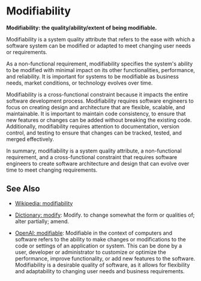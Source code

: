 # Modifiability

**Modifiability: the quality/ability/extent of being modifiable.**

<span data-chatgpt-prompt="explain modifiability (system quality attribute, cross-functional constraint, non-functional requirement)">

Modifiability is a system quality attribute that refers to the ease with which a software system can be modified or adapted to meet changing user needs or requirements.

As a non-functional requirement, modifiability specifies the system's ability to be modified with minimal impact on its other functionalities, performance, and reliability. It is important for systems to be modifiable as business needs, market conditions, or technology evolves over time.

Modifiability is a cross-functional constraint because it impacts the entire software development process. Modifiability requires software engineers to focus on creating design and architecture that are flexible, scalable, and maintainable. It is important to maintain code consistency, to ensure that new features or changes can be added without breaking the existing code. Additionally, modifiability requires attention to documentation, version control, and testing to ensure that changes can be tracked, tested, and merged effectively.

In summary, modifiability is a system quality attribute, a non-functional requirement, and a cross-functional constraint that requires software engineers to create software architecture and design that can evolve over time to meet changing requirements.

</span>

## See Also

* [Wikipedia: modifiability](https://wikipedia.org/wiki/modifiability)

* [Dictionary: modify](https://www.dictionary.com/browse/modify): Modify. to change somewhat the form or qualities of; alter partially; amend.

* [OpenAI: modifiable](https:://openai.com): <span data-chatgpt-prompt="define modifiable (computers and software)">Modifiable in the context of computers and software refers to the ability to make changes or modifications to the code or settings of an application or system. This can be done by a user, developer or administrator to customize or optimize the performance, improve functionality, or add new features to the software. Modifiability is a desirable quality of software, as it allows for flexibility and adaptability to changing user needs and business requirements.</span>
